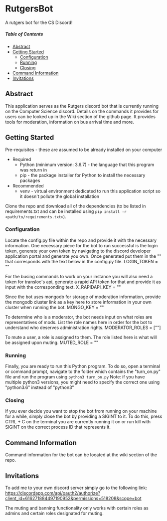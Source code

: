 # RutgersBot
A rutgers bot for the CS Discord!

##### Table of Contents
* [Abstract](#abstract)
* [Getting Started](#getting-started)
    * [Configuration](#configuration)
    * [Running](#running)
    * [Closing](#closing)
* [Command Information](#command-information)
* [Invitations](#invitations)

##  Abstract
This application serves as the Rutgers discord bot that is currently running on the Computer Science discord. Details on the commands it provides for users can be looked up in the Wiki section of the github page. It provides tools for moderation, information on bus arrival time and more.

## Getting Started
Pre-requisites - these are assumed to be already installed on your computer
* Required
    * Python (minimum version: 3.6.7) - the language that this program was return in
    * pip - the package installer for Python to install the necessary packages
* Recommended
    * venv - virtual environment dedicated to run this application script so it doesn't pollute the global installation

Clone the repo and download all of the dependencies (to be listed in requirements.txt and can be installed using `pip install -r <path/to/requirements.txt>`). 

### Configuration
Locate the config.py file within the repo and provide it with the necessary information.
One necessary piece for the bot to run successful is the login token, generate your own token by navigating to the discord developer application portal and generate you own. Once generated put them in the "" that corresponds with the text below in the config.py file.
LOGIN_TOKEN = ""

For the busing commands to work on your instance you will also need a token for transloc's api, generate a rapid API token for that and provide it as input with the corresponding text.
X_RAPIDAPI_KEY = ""

Since the bot uses mongodb for storage of moderation information, provide the mongodb cluster link as a key here to store information in your own cluster when running the bot.
MONGO_KEY = ""

To determine who is a moderator, the bot needs input on what roles are representatives of mods. List the role names here in order for the bot to understand who deserves administration rights.
MODERATOR_ROLES = [""]

To mute a user, a role is assigned to them. The role listed here is what will be assigned upon muting.
MUTED_ROLE = ""

### Running
Finally, you are ready to run this Python program. To do so, open a terminal or command prompt, navigate to the folder
which contains the "turn_on.py" file and run the program using `python3 turn_on.py`
Note: if you have multiple python3 versions, you might need to specify the correct one using "python3.6" instead of "python3"

### Closing
If you ever decide you want to stop the bot from running on your machine for a while, simply close the bot by providing a SIGINT to it.
To do this, press CTRL + C on the terminal you are currently running it on or run kill with SIGINT on the correct process ID that represents it.

## Command Information
Command information for the bot can be located at the wiki section of the repo.

## Invitations
To add me to your own discord server simply go to the following link:
https://discordapp.com/api/oauth2/authorize?client_id=616271884497190952&permissions=518208&scope=bot

The muting and banning functionality only works with certain roles as admins and certain roles designated for muting.

